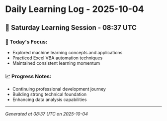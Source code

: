 # Daily Learning Log - 2025-10-04

## 📅 Saturday Learning Session - 08:37 UTC

### 🎯 Today's Focus:
- Explored machine learning concepts and applications
- Practiced Excel VBA automation techniques
- Maintained consistent learning momentum

### 📈 Progress Notes:
- Continuing professional development journey
- Building strong technical foundation
- Enhancing data analysis capabilities

---
*Generated at 08:37 UTC on 2025-10-04*
